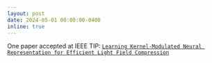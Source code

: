 ```yaml
---
layout: post
date: 2024-05-01 00:00:00-0400
inline: true
---
```


One paper accepted at IEEE TIP: <a href="../publications/lfc/" target="_blank">`Learning Kernel-Modulated Neural Representation for Efficient Light Field Compression`</a>
